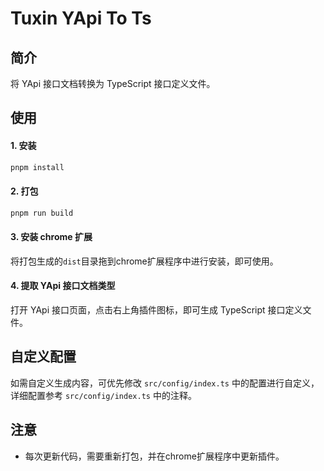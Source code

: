 # Tuxin YApi To Ts

## 简介

将 YApi 接口文档转换为 TypeScript 接口定义文件。

## 使用

#### 1. 安装

```bash
pnpm install
```

#### 2. 打包

```bash
pnpm run build
```

#### 3. 安装 chrome 扩展

将打包生成的`dist`目录拖到chrome扩展程序中进行安装，即可使用。

#### 4. 提取 YApi 接口文档类型

打开 YApi 接口页面，点击右上角插件图标，即可生成 TypeScript 接口定义文件。

## 自定义配置

如需自定义生成内容，可优先修改 `src/config/index.ts` 中的配置进行自定义，详细配置参考 `src/config/index.ts` 中的注释。

## 注意

- 每次更新代码，需要重新打包，并在chrome扩展程序中更新插件。
